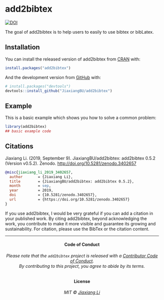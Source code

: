 
<!-- README.md is generated from README.Rmd. Please edit that file -->

# add2bibtex

<!-- badges: start -->

[![DOI](https://zenodo.org/badge/168483185.svg)](https://zenodo.org/badge/latestdoi/168483185)
<!-- badges: end -->

The goal of add2bibtex is to help users to easily to use bibtex or
bibLatex.

## Installation

You can install the released version of add2bibtex from
[CRAN](https://CRAN.R-project.org) with:

``` r
install.packages("add2bibtex")
```

And the development version from [GitHub](https://github.com/) with:

``` r
# install.packages("devtools")
devtools::install_github("JiaxiangBU/add2bibtex")
```

## Example

This is a basic example which shows you how to solve a common problem:

``` r
library(add2bibtex)
## basic example code
```

## Citations

Jiaxiang Li. (2019, September 9). JiaxiangBU/add2bibtex: add2bibtex
0.5.2 (Version v0.5.2). Zenodo. <http://doi.org/10.5281/zenodo.3402657>

``` bibtex
@misc{jiaxiang_li_2019_3402657,
  author       = {Jiaxiang Li},
  title        = {JiaxiangBU/add2bibtex: add2bibtex 0.5.2},
  month        = sep,
  year         = 2019,
  doi          = {10.5281/zenodo.3402657},
  url          = {https://doi.org/10.5281/zenodo.3402657}
}
```

If you use add2bibtex, I would be very grateful if you can add a
citation in your published work. By citing add2bibtex, beyond
acknowledging the work, you contribute to make it more visible and
guarantee its growing and sustainability. For citation, please use the
BibTex or the citation content.

-----

<h4 align="center">

**Code of Conduct**

</h4>

<h6 align="center">

Please note that the `add2bibtex` project is released with a
[Contributor Code of Conduct](.github/CODE_OF_CONDUCT.md).<br>By
contributing to this project, you agree to abide by its terms.

</h6>

<h4 align="center">

**License**

</h4>

<h6 align="center">

MIT © [Jiaxiang Li](LICENSE.md)

</h6>
